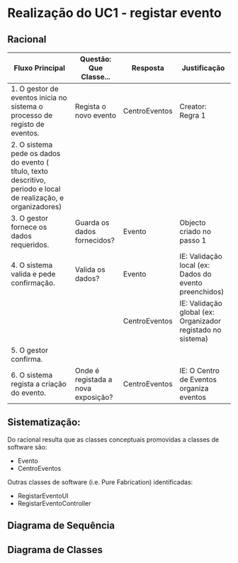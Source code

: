 # Realização do UC1 - registar evento #

## Racional ##

Fluxo Principal | Questão: Que Classe... | Resposta | Justificação
--------------- | ---------------------- | -------- | ------------
1. O gestor de eventos inicia no sistema o processo de registo de eventos.	|Regista o novo evento	|CentroEventos	|Creator: Regra 1
2. O sistema pede os dados do evento ( título, texto descritivo, periodo e local de realização, e organizadores)	|	|	|
3. O gestor fornece os dados requeridos.	|Guarda os dados fornecidos?	|Evento	|Objecto criado no passo 1
4. O sistema valida e pede confirmação.	|Valida os dados?	|Evento	|IE: Validação local (ex: Dados do evento preenchidos)
	|	|CentroEventos	|IE: Validação global (ex: Organizador registado no sistema)
5. O gestor confirma.	|	|	|
6. O sistema regista a criação do evento.	|Onde é registada a nova exposição?	|CentroEventos	| IE: O Centro de Eventos organiza eventos



## Sistematização: ##

Do racional resulta que as classes conceptuais promovidas a classes de software são:

* Evento
* CentroEventos


Outras classes de software (i.e. Pure Fabrication) identificadas:  

* RegistarEventoUI
* RegistarEventoController


## Diagrama de Sequência ##

## Diagrama de Classes ##